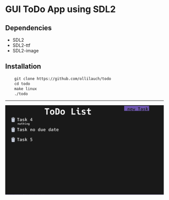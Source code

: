 # GUI ToDo App using SDL2

## Dependencies
- SDL2
- SDL2-ttf
- SDL2-image

## Installation
```
    git clone https://github.com/ollilauch/todo
    cd todo
    make linux
    ./todo
```

---
![todo_image](./todo.png)
